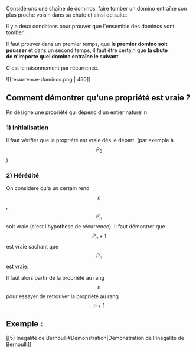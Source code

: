 Considérons une chaîne de dominos, faire tomber un domino entraîne son plus proche voisin dans sa chute et ainsi de suite.

Il y a deux conditions pour prouver que l'ensemble des dominos vont tomber.

Il faut prouver dans un premier temps, que **le premier domino soit pousser** et dans un second temps, il faut être certain que **la chute de n'importe quel domino entraîne le suivant**.

C'est le raisonnement par récurrence.

![[recurrence-dominos.png | 450]]
## Comment démontrer qu'une propriété est vraie ?

Pn désigne une propriété qui dépend d'un entier naturel n

### 1) Initialisation
Il faut vérifier que la propriété est vraie dès le départ. (par exemple à $$P_0$$)

### 2) Hérédité
On considère qu'a un certain rend $$n$$, $$P_n$$ soit vraie (c'est l'hypothèse de récurrence). Il faut démontrer que $$P_n+1$$ est vraie sachant que $$P_n$$ est vraie.

Il faut alors partir de la propriété au rang $$n$$ pour essayer de retrouver la propriété au rang $$n+1$$

## Exemple :
[[5) Inégalité de Bernoulli#Démonstration|Démonstration de l'inégalité de Bernoulli]]
 